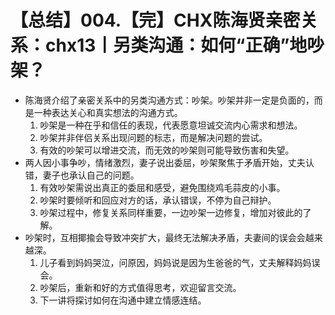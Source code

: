 # 【总结】004.【完】CHX陈海贤亲密关系：chx13丨另类沟通：如何“正确”地吵架？

-   陈海贤介绍了亲密关系中的另类沟通方式：吵架。吵架并非一定是负面的，而是一种表达关心和真实想法的沟通方式。
    1.  吵架是一种在乎和信任的表现，代表愿意坦诚交流内心需求和想法。
    2.  吵架并非伴侣关系出现问题的标志，而是解决问题的尝试。
    3.  有效的吵架可以增进交流，而无效的吵架则可能导致伤害和失望。
-   两人因小事争吵，情绪激烈，妻子说出委屈，吵架聚焦于矛盾开始，丈夫认错，妻子也承认自己的问题。
    1.  有效吵架需说出真正的委屈和感受，避免围绕鸡毛蒜皮的小事。
    2.  吵架时要倾听和回应对方的话，承认错误，不停为自己辩护。
    3.  吵架过程中，修复关系同样重要，一边吵架一边修复，增加对彼此的了解。
-   吵架时，互相揶揄会导致冲突扩大，最终无法解决矛盾，夫妻间的误会会越来越深。
    1.  儿子看到妈妈哭泣，问原因，妈妈说是因为生爸爸的气，丈夫解释妈妈误会。
    2.  吵架后，重新和好的方式值得思考，欢迎留言交流。
    3.  下一讲将探讨如何在沟通中建立情感连结。